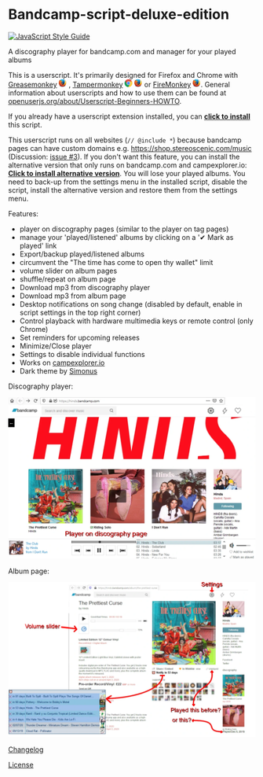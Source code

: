 # Bandcamp-script-deluxe-edition

[![JavaScript Style Guide](https://img.shields.io/badge/code_style-standard-brightgreen.svg)](https://standardjs.com)

A discography player for bandcamp.com and manager for your played albums

This is a userscript. It's primarily designed for Firefox and Chrome with
[Greasemonkey](https://addons.mozilla.org/firefox/addon/greasemonkey/) ![Firefox logo](https://raw.githubusercontent.com/OpenUserJS/OpenUserJS.org/master/public/images/ua/firefox16.png)
,
[Tampermonkey](https://www.tampermonkey.net/) ![Chrome logo](https://raw.githubusercontent.com/OpenUserJS/OpenUserJS.org/master/public/images/ua/chrome16.png) ![Firefox logo](https://raw.githubusercontent.com/OpenUserJS/OpenUserJS.org/master/public/images/ua/firefox16.png)
or
[FireMonkey](https://addons.mozilla.org/en-US/firefox/addon/firemonkey/) ![Firefox logo](https://raw.githubusercontent.com/OpenUserJS/OpenUserJS.org/master/public/images/ua/firefox16.png).
General information about userscripts and how to use them can be found at [openuserjs.org/about/Userscript-Beginners-HOWTO](https://openuserjs.org/about/Userscript-Beginners-HOWTO).

If you already have a userscript extension installed, you can **[click to install](https://openuserjs.org/install/cuzi/Bandcamp_script_(Deluxe_Edition).user.js)** this script.

This userscript runs on all websites (`// @include *`) because bandcamp pages can have custom domains e.g. https://shop.stereoscenic.com/music (Discussion: [issue #3](../../issues/3)). If you don't want this feature, you can install the alternative version that only runs on bandcamp.com and campexplorer.io: **[Click to install alternative version](https://github.com/cvzi/Bandcamp-script-deluxe-edition/raw/master/Bandcamp-script-Deluxe-Edition-Bandcamp.com-only.user.js)**. You will lose your played albums. You need to back-up from the settings menu in the installed script, disable the script, install the alternative version and restore them from the settings menu.

Features:
 *   player on discography pages (similar to the player on tag pages)
 *   manage your 'played/listened' albums by clicking on a '✔ Mark as played' link
 *   Export/backup played/listened albums
 *   circumvent the "The time has come to open thy wallet" limit
 *   volume slider on album pages
 *   shuffle/repeat on album page
 *   Download mp3 from discography player
 *   Download mp3 from album page
 *   Desktop notifications on song change (disabled by default, enable in script settings in the top right corner)
 *   Control playback with hardware multimedia keys or remote control (only Chrome)
 *   Set reminders for upcoming releases
 *   Minimize/Close player
 *   Settings to disable individual functions
 *   Works on [campexplorer.io](https://campexplorer.io/)
 *   Dark theme by [Simonus](https://userstyles.org/styles/171538/bandcamp-in-dark)

Discography player:

![Screenshot of discography page](screenshots/screenshotDiscographyPage.webp)

Album page:

![Screenshot of album page](screenshots/screenshotAlbumPage.webp)

[Changelog](CHANGELOG.md)

[License](LICENSE)
